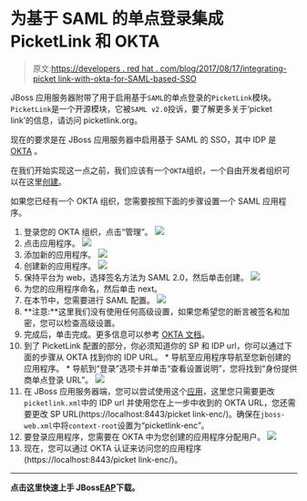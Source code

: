 # 为基于 SAML 的单点登录集成 PicketLink 和 OKTA

> 原文:[https://developers . red hat . com/blog/2017/08/17/integrating-picket link-with-okta-for-SAML-based-SSO](https://developers.redhat.com/blog/2017/08/17/integrating-picketlink-with-okta-for-saml-based-sso)

JBoss 应用服务器附带了用于启用基于`SAML`的单点登录的`PicketLink`模块。`PicketLink`是一个开源模块，它被`SAML v2.0`投诉，要了解更多关于‘picket link’的信息，请访问 picketlink.org。

现在的要求是在 JBoss 应用服务器中启用基于 SAML 的 SSO，其中 IDP 是 [OKTA](http://developer.okta.com) 。

在我们开始实现这一点之前，我们应该有一个`OKTA`组织，一个自由开发者组织可以在这里[创建](http://developer.okta.com/signup)。

如果您已经有一个 OKTA 组织，您需要按照下面的步骤设置一个 SAML 应用程序。

1.  登录您的 OKTA 组织，点击“管理”。
    ![](../Images/7d668bf45d6cdd69c6c12cb8c5180804.png)
2.  点击应用程序。
    ![](../Images/f6643c974eda339eb750d923d867b9d2.png)
3.  添加新的应用程序。
    ![](../Images/3e8388e734bea1029aed0d6cebefde24.png)
4.  创建新的应用程序。
    ![](../Images/87a358d456c91550b71c57ab0f876196.png)
5.  保持平台为 web，选择签名方法为 SAML 2.0，然后单击创建。
    ![](../Images/3783c2b41997e8145edc32b5275f6537.png)
6.  为您的应用程序命名，然后单击 next。
7.  在本节中，您需要进行 SAML 配置。
    ![](../Images/3cd524b5d0d766d9b0c5bfc96890b4c5.png)
8.  **注意:**这里我们没有使用任何高级设置，如果您希望您的断言被签名和加密，您可以检查高级设置。
9.  完成后，单击完成。更多信息可以参考 [OKTA 文档](https://developer.okta.com/standards/SAML/setting_up_a_saml_application_in_okta)。
10.  到了 PicketLink 配置的部分，你必须知道你的 SP 和 IDP url，你可以通过下面的步骤从 OKTA 找到你的 IDP URL。
    *   导航至应用程序导航至您新创建的应用程序。
    *   导航到“登录”选项卡并单击“查看设置说明”，您将找到“身份提供商单点登录 URL”。
        ![](../Images/16e8695bfaf5ba1eebb4a28e1e28389e.png)
11.  在 JBoss 应用服务器端，您可以尝试使用这个[应用](https://github.com/jboss-developer/jboss-picketlink-quickstarts/tree/master/picketlink-federation-saml-sp-post-basic/)，这里您只需要更改`picketlink.xml`中的 IDP url 并使用您在上一步中收到的 OKTA URL，您还需要更改 SP URL(https://localhost:8443/picket link-enc/)。确保在`jboss-web.xml`中将`context-root`设置为“picketlink-enc”。
12.  要登录应用程序，您需要在 OKTA 中为您创建的应用程序分配用户。
    ![](../Images/2b1d308bec81b1677d7da73be7942297.png)
13.  现在，您可以通过 OKTA 认证来访问您的应用程序(https://localhost:8443/picket link-enc/)。

* * *

**点击这里快速上手 JBoss**[**EAP**](https://developers.redhat.com/products/eap/download/?intcmp=7016000000124dvAAA)**下载。**